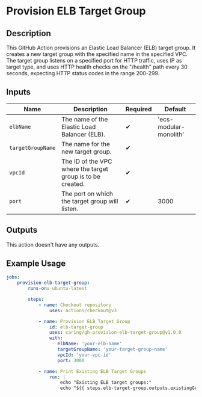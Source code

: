 # Provision ELB Target Group

## Description

This GitHub Action provisions an Elastic Load Balancer (ELB) target group. It creates a new target group with the specified name in the specified VPC. The target group listens on a specified port for HTTP traffic, uses IP as target type, and uses HTTP health checks on the "/health" path every 30 seconds, expecting HTTP status codes in the range 200-299.

## Inputs

| Name                  | Description                                                  | Required | Default                  |
| --------------------- | ------------------------------------------------------------ | -------- | ------------------------ |
| `elbName`             | The name of the Elastic Load Balancer (ELB).                 | ✔        | 'ecs-modular-monolith'   |
| `targetGroupName`     | The name for the new target group.                           | ✔        |                          |
| `vpcId`               | The ID of the VPC where the target group is to be created.   | ✔        |                          |
| `port`                | The port on which the target group will listen.              | ✔        | 3000                     |

## Outputs

This action doesn't have any outputs.

## Example Usage

```yaml
jobs:
    provision-elb-target-group:
        runs-on: ubuntu-latest

        steps:
            - name: Checkout repository
                uses: actions/checkout@v3

            - name: Provision ELB Target Group
                id: elb-target-group
                uses: caring/gh-provision-elb-target-group@v1.0.0
                with:
                   elbName: 'your-elb-name'
                   targetGroupName: 'your-target-group-name'
                   vpcId: 'your-vpc-id'
                   port: 3000

            - name: Print Existing ELB Target Groups
                run: |
                    echo "Existing ELB target groups:"
                    echo "${{ steps.elb-target-group.outputs.existingGroups }}"
